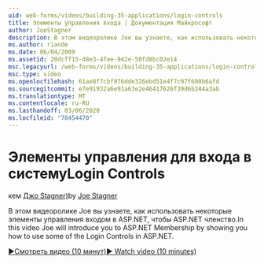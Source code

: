 ```yaml
---
uid: web-forms/videos/building-35-applications/login-controls
title: Элементы управления входа | Документация Майкрософт
author: JoeStagner
description: В этом видеоролике Joe вы узнаете, как использовать некоторые элементы управления входом в ASP.NET, чтобы ASP.NET членство.
ms.author: riande
ms.date: 06/04/2009
ms.assetid: 20dcff15-d8e3-4fee-942e-50fd8bc02e14
msc.legacyurl: /web-forms/videos/building-35-applications/login-controls
msc.type: video
ms.openlocfilehash: 61ae8f7cbf976dde326ebd51e4f7c97f600b6afd
ms.sourcegitcommit: e7e91932a6e91a63e2e46417626f39d6b244a3ab
ms.translationtype: MT
ms.contentlocale: ru-RU
ms.lasthandoff: 03/06/2020
ms.locfileid: "78454470"
---
```

# <a name="login-controls"></a><span data-ttu-id="a8991-103">Элементы управления для входа в систему</span><span class="sxs-lookup"><span data-stu-id="a8991-103">Login Controls</span></span>

<span data-ttu-id="a8991-104">кем [Джо Stagner)](https://github.com/JoeStagner)</span><span class="sxs-lookup"><span data-stu-id="a8991-104">by [Joe Stagner](https://github.com/JoeStagner)</span></span>

<span data-ttu-id="a8991-105">В этом видеоролике Joe вы узнаете, как использовать некоторые элементы управления входом в ASP.NET, чтобы ASP.NET членство.</span><span class="sxs-lookup"><span data-stu-id="a8991-105">In this video Joe will introduce you to ASP.NET Membership by showing you how to use some of the Login Controls in ASP.NET.</span></span>

[<span data-ttu-id="a8991-106">&#9654;Смотреть видео (10 минут)</span><span class="sxs-lookup"><span data-stu-id="a8991-106">&#9654; Watch video (10 minutes)</span></span>](https://channel9.msdn.com/Blogs/ASP-NET-Site-Videos/login-controls)
